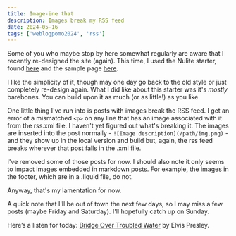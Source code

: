 ```yaml
---
title: Image-ine that
description: Images break my RSS feed
date: 2024-05-16
tags: ['weblogpomo2024', 'rss']
---
```

Some of you who maybe stop by here somewhat regularly are aware that I recently re-designed the site (again). This time, I used the Nulite starter, found [here](https://github.com/codingpotions/nulite/tree/main) and the sample page [here](https://nulite-starter.netlify.app).

I like the simplicity of it, though may one day go back to the old style or just completely re-design again. What I did like about this starter was it's *mostly* barebones. You can build upon it as much (or as little!) as you like. 

One little thing I've run into is posts with images break the RSS feed. I get an error of a mismatched `<p>` on any line that has an image associated with it from the rss.xml file. I haven't yet figured out what's breaking it. The images are inserted into the post normally - `![Image description](/path/img.png)` - and they show up in the local version and build but, again, the rss feed breaks wherever that post falls in the .xml file. 

I've removed some of those posts for now. I should also note it only seems to impact images embedded in markdown posts. For example, the images in the footer, which are in a .liquid file, do not.

Anyway, that's my lamentation for now. 

A quick note that I'll be out of town the next few days, so I may miss a few posts (maybe Friday and Saturday). I'll hopefully catch up on Sunday.

Here’s a listen for today: [Bridge Over Troubled Water](https://open.spotify.com/track/6DlcCzipvwNj6X7LlvxDGD?si=bc30050128744172) by Elvis Presley.
